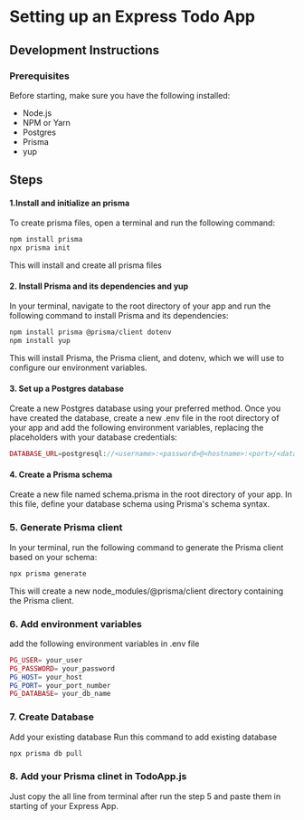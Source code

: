 # Setting up an Express Todo App

## Development Instructions

### Prerequisites

Before starting, make sure you have the following installed:

* Node.js
* NPM or Yarn
* Postgres
* Prisma
* yup

## Steps

#### 1.Install and initialize an prisma

To create prisma files, open a terminal and run the following command:

```bash
npm install prisma
npx prisma init
```
This will install and create all prisma files 


#### 2. Install Prisma and its dependencies and yup

In your terminal, navigate to the root directory of your app and run the following command to install Prisma and its dependencies:

```bash
npm install prisma @prisma/client dotenv
npm install yup
```
This will install Prisma, the Prisma client, and dotenv, which we will use to configure our environment variables.


#### 3. Set up a Postgres database

Create a new Postgres database using your preferred method. Once you have created the database, create a new .env file in the root directory of your app and add the following environment variables, replacing the placeholders with your database credentials:

```php
DATABASE_URL=postgresql://<username>:<password>@<hostname>:<port>/<database_name>
```
#### 4. Create a Prisma schema

Create a new file named schema.prisma in the root directory of your app. In this file, define your database schema using Prisma's schema syntax.

### 5. Generate Prisma client

In your terminal, run the following command to generate the Prisma client based on your schema:

```bash
npx prisma generate
```
This will create a new node_modules/@prisma/client directory containing the Prisma client.


### 6. Add environment variables

add the following environment variables in .env file

```php
PG_USER= your_user
PG_PASSWORD= your_password
PG_HOST= your_host
PG_PORT= your_port_number
PG_DATABASE= your_db_name
```

### 7. Create Database

Add your existing database
Run this command to add existing database

```bash
npx prisma db pull
```

### 8. Add your Prisma clinet in TodoApp.js

Just copy the all line from terminal after run the step 5 and paste them in starting of your Express App.
